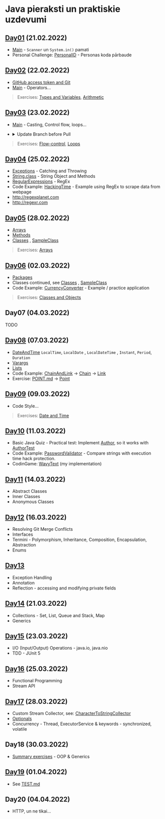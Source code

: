 # Java pieraksti un praktiskie uzdevumi

## [Day01](./src/main/java/io/codelex/notes/day01) (21.02.2022)

- [Main](./src/main/java/io/codelex/notes/day01/Main.java) - `Scanner` un `System.in()` pamati
- Personal Challenge: [PersonalID](./src/main/java/io/codelex/notes/day01/PersonalID.java) - Personas koda pārbaude

## [Day02](./src/main/java/io/codelex/notes/day02) (22.02.2022)

- [GitHub access token and Git](https://stackoverflow.com/questions/68775869/support-for-password-authentication-was-removed-please-use-a-personal-access-to)
- [Main](./src/main/java/io/codelex/notes/day02/Main.java) - Operators...

> Exercises:
> [Types and Variables](./src/main/java/io/codelex/typesandvariables/practice/README.md),
> [Arithmetic](./src/main/java/io/codelex/arithmetic/practice/README.md)

## [Day03](./src/main/java/io/codelex/notes/day03) (23.02.2022)

- [Main](./src/main/java/io/codelex/notes/day03/Main.java) - Casting, Control flow, loops...
- <details><summary>Update Branch before Pull</summary>
  <p>

  #### If you've not pushed yet:

    - git commit -m WorkInProgress (or git stash)
    - git rebase master
    - Resolve any conflicts
    - git stash pop if you stashed

  #### If you have pushed already:

    - Ensure your current branch's commits are production quality
    - git stash
    - git pull (will not conflict, but will create merge commit)
    - git stash pop

  </p>

</details>

> Exercises:
> [Flow-control](./src/main/java/io/codelex/flowcontrol/practice/README.md),
> [Loops](./src/main/java/io/codelex/loops/practice/README.md)

## [Day04](./src/main/java/io/codelex/notes/day04) (25.02.2022)

- [Exceptions](./src/main/java/io/codelex/notes/day04/Exceptions.java) - Catching and Throwing
- [String.class](./src/main/java/io/codelex/notes/day04/StringClass.java) - String Object and Methods
- [RegularExpressions](./src/main/java/io/codelex/notes/day04/RegularExpressions.java) - RegEx
- Code Example: [HackingTime](./src/main/java/io/codelex/notes/day04/HackingTime.java) - Example using RegEx to scrape
  data from webpage
- <http://regexplanet.com>
- <http://regexr.com>

## [Day05](./src/main/java/io/codelex/notes/day05) (28.02.2022)

- [Arrays](./src/main/java/io/codelex/notes/day05/Arrays.java)
- [Methods](./src/main/java/io/codelex/notes/day05/Methods.java)
- [Classes](./src/main/java/io/codelex/notes/day05/Classes.java)
  , [SampleClass](./src/main/java/io/codelex/notes/day05/SampleClass.java)

> Exercises:
> [Arrays](./src/main/java/io/codelex/arrays/practice/README.md)

## [Day06](./src/main/java/io/codelex/notes/day06) (02.03.2022)

- [Packages](./src/main/java/io/codelex/notes/day06/Packages.java)
- Classes continued, see [Classes](./src/main/java/io/codelex/notes/day05/Classes.java)
  , [SampleClass](./src/main/java/io/codelex/notes/day05/SampleClass.java)
- Code Example: [CurrencyConverter](./src/main/java/io/codelex/notes/day06/currencyconverter) - Example / practice
  application

> Exercises:
> [Classes and Objects](./src/main/java/io/codelex/classesandobjects/practice/README.md)

## Day07 (04.03.2022)

TODO

## [Day08](./src/main/java/io/codelex/notes/day08) (07.03.2022)

- [DateAndTime](./src/main/java/io/codelex/notes/day08/DateAndTime.java) `LocalTime`, `LocalDate` , `LocalDateTime`
  , `Instant`, `Period`, `Duration`
- [Varargs](./src/main/java/io/codelex/notes/day08/Varargs.java)
- [Lists](./src/main/java/io/codelex/notes/day08/Lists.java)
- Code Example: [ChainAndLink](./src/main/java/io/codelex/notes/day08/ChainAndLink.java)
  -> [Chain](./src/main/java/io/codelex/notes/day08/chain/Chain.java)
  -> [Link](./src/main/java/io/codelex/notes/day08/chain/Link.java)
- Exercise: [POINT.md](./src/main/java/io/codelex/notes/day08/POINT.md)
  -> [Point](./src/main/java/io/codelex/notes/day08/Point.java)

## [Day09](./src/main/java/io/codelex/notes/day09) (09.03.2022)

- Code Style...

> Exercises:
> [Date and Time](./src/main/java/io/codelex/dateandtime/practice/README.md)

## [Day10](./src/main/java/io/codelex/notes/day10) (11.03.2022)

- Basic Java Quiz - Practical test: Implement [Author](./src/main/java/io/codelex/notes/day10/quiz/Author.java), so it
  works with [AuthorTest](./src/main/java/io/codelex/notes/day10/quiz/AuthorTest.java)
- Code Example: [PasswordValidator](./src/main/java/io/codelex/notes/day10/PasswordValidator.java) - Compare strings
  with execution time hack protection.
- CodinGame: [WavyText](./src/main/java/io/codelex/notes/day10/WavyText.java) (my implementation)

## [Day11](./src/main/java/io/codelex/notes/day11) (14.03.2022)

- Abstract Classes
- Inner Classes
- Anonymous Classes

## [Day12](./src/main/java/io/codelex/notes/day12) (16.03.2022)

- Resolving Git Merge Conflicts
- Interfaces
- Termini - Polymorphism, Inheritance, Composition, Encapsulation, Abstraction
- Enums

## [Day13](./src/main/java/io/codelex/notes/day13)

- Exception Handling
- Annotation
- Reflection - accessing and modifying private fields

## [Day14](./src/main/java/io/codelex/notes/day14) (21.03.2022)

- Collections - Set, List, Queue and Stack, Map
- Generics

## [Day15](./src/main/java/io/codelex/notes/day15) (23.03.2022)

- I/O (Input/Output) Operations - java.io, java.nio
- TDD - JUnit 5

## [Day16](./src/main/java/io/codelex/notes/day16) (25.03.2022)

- Functional Programming
- Stream API

## [Day17](./src/main/java/io/codelex/notes/day17) (28.03.2022)

- Custom Stream Collector,
  see: [CharacterToStringCollector](./src/main/java/io/codelex/streams/practice/CharacterToStringCollector.java)
- [Optionals](./src/main/java/io/codelex/notes/day17/Optionals.java)
- Concurrency - Thread, ExecutorService & keywords - synchronized, volatile

## Day18 (30.03.2022)

- [Summary exercises](./src/main/java/io/codelex/oop/summary) - OOP & Generics

## [Day19](./src/main/java/io/codelex/notes/day19) (01.04.2022)

- See [TEST.md](./src/main/java/io/codelex/notes/day19/TEST.md)

## Day20 (04.04.2022)

- HTTP, un ne tikai...
